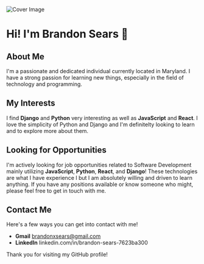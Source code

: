 ![Cover Image](Isolated.png "Title")

# Hi! I'm Brandon Sears 👋

## About Me
I'm a passionate and dedicated individual currently located in Maryland. I have a strong passion for learning new things, especially in the field of technology and programming.

## My Interests
I find **Django** and **Python** very interesting as well as **JavaScript** and **React**. I love the simplicity of Python and Django and I'm definitelty looking to learn and to explore more about them.

## Looking for Opportunities
I'm actively looking for job opportunities related to Software Development mainly utilizing **JavaScript**, **Python**, **React**, and **Django**! These technologies are what I have experience I but I am absolutely willing and driven to learn anything. If you have any positions available or know someone who might, please feel free to get in touch with me.

## Contact Me
Here's a few ways you can get into contact with me!
* **Gmail** brandonxsears@gmail.com
* **LinkedIn** linkedin.com/in/brandon-sears-7623ba300

Thank you for visiting my GitHub profile!
